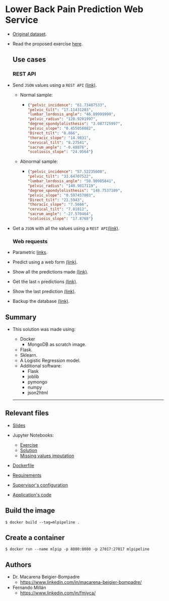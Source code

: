 # Lower Back Pain Prediction Web Service

- [Original dataset](https://www.kaggle.com/sammy123/lower-back-pain-symptoms-dataset).

- Read the proposed exercise [here](https://github.com/fit-predict/ml-pipeline-exercise/blob/master/ml_pip_adv_slides.pdf).

  ## Use cases

  ### REST API

- Send `JSON` values using a `REST API`  [(link)](http://localhost:8080/api/1/predict).

  - Normal sample:

    - ```json
      {"pelvic_incidence": "61.73487533",
      "pelvic_tilt": "17.11431203",
      "lumbar_lordosis_angle": "46.89999999",
      "pelvic_radius": "120.9201997",
      "degree_spondylolisthesis": "3.087725997",
      "pelvic_slope": "0.455056082",
      "Direct_tilt": "8.866",
      "thoracic_slope": "14.9831",
      "cervical_tilt": "8.27541",
      "sacrum_angle": "-0.48876",
      "scoliosis_slope": "24.9564"}
      ```

  - Abnormal sample:

    - ```json
      {"pelvic_incidence": "57.52235608",
      "pelvic_tilt": "33.64707522",
      "lumbar_lordosis_angle": "50.90985841",
      "pelvic_radius": "140.9817119",
      "degree_spondylolisthesis": "148.7537109",
      "pelvic_slope": "0.597457003",
      "Direct_tilt": "21.5943",
      "thoracic_slope": "7.5666",
      "cervical_tilt": "7.81812",
      "sacrum_angle": "-27.570464",
      "scoliosis_slope": "17.8768"}
      ```

- Get a `JSON` with all the values using a `REST API`[(link)](http://localhost:8080/api/1/show). 

  ### Web requests

- Parametric [links](http://localhost:8080/predict?pelvic_incidence=63.027818&pelvic_tilt=22.552586&lumbar_lordosis_angle=39.609117&pelvic_radius=98.672917&degree_spondylolisthesis=-0.254400&pelvic_slope=0.744503&Direct_tilt=12.5661&thoracic_slope=14.5386&cervical_tilt=15.30468&sacrum_angle=-28.658501&scoliosis_slope=43.5123).

- Predict using a web form [(link)](http://localhost:8080/form).

- Show all the predictions made [(link)](http://localhost:8080/show).

- Get the last `n` predictions [(link)](http://localhost:8080/get/3).

- Show the last prediction [(link)](http://localhost:8080/last).

- Backup the database [(link)](http://localhost:8080/backup).

## Summary

- This solution was made using:

  - Docker
    - MongoDB as scratch image.
  - Flask.
  - Sklearn.
  - A Logistic Regression model.
  - Additional software:
    - Flask
    - joblib
    - pymongo
    - numpy
    - json2html

  ---

## Relevant files

- [Slides](https://github.com/fit-predict/ml-pipeline-exercise/blob/master/ml_pip_adv_slides.pdf)

- Jupyter Notebooks:

  - [Exercise](https://github.com/fit-predict/ml-pipeline-exercise/blob/master/Spine.html)
  - [Solution](https://github.com/fit-predict/ml-pipeline-exercise/blob/master/Spine_key.html)
  - [Missing values imputation](https://github.com/fit-predict/ml-pipeline-exercise/blob/master/Spine_missing_values_prediction.html)

- [Dockerfile](https://github.com/fit-predict/ml-pipeline-exercise/blob/master/Dockerfile)

- [Requirements](https://github.com/fit-predict/ml-pipeline-exercise/blob/master/requirements.txt)

- [Supervisor's configuration](https://github.com/fit-predict/ml-pipeline-exercise/blob/master/supervisord.conf)

- [Application's code](https://github.com/fit-predict/ml-pipeline-exercise/blob/master/app.py)



## Build the image

```$ docker build --tag=mlpipeline . ```

## Create a container

```$ docker run --name mlpip -p 8080:8080 -p 27017:27017 mlpipeline```

## Authors

- Dr. Macarena Beigier-Bompadre
  - https://www.linkedin.com/in/macarena-beigier-bompadre/
- Fernando Millán
  - https://www.linkedin.com/in/fmiyca/
